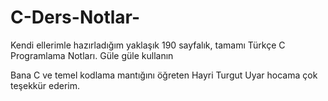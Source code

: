 # C-Ders-Notlar-

Kendi ellerimle hazırladığım yaklaşık 190 sayfalık, tamamı Türkçe C Programlama Notları.  Güle güle kullanın

Bana C ve temel kodlama mantığını öğreten Hayri Turgut Uyar hocama çok teşekkür ederim.
